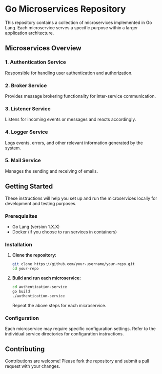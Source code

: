 # Go Microservices Repository

This repository contains a collection of microservices implemented in Go Lang. Each microservice serves a specific purpose within a larger application architecture.

## Microservices Overview

### 1. Authentication Service
Responsible for handling user authentication and authorization.

### 2. Broker Service
Provides message brokering functionality for inter-service communication.

### 3. Listener Service
Listens for incoming events or messages and reacts accordingly.

### 4. Logger Service
Logs events, errors, and other relevant information generated by the system.

### 5. Mail Service
Manages the sending and receiving of emails.

## Getting Started

These instructions will help you set up and run the microservices locally for development and testing purposes.

### Prerequisites

- Go Lang (version 1.X.X)
- Docker (if you choose to run services in containers)

### Installation

1. **Clone the repository:**

    ```bash
    git clone https://github.com/your-username/your-repo.git
    cd your-repo
    ```

2. **Build and run each microservice:**

    ```bash
    cd authentication-service
    go build
    ./authentication-service
    ```

    Repeat the above steps for each microservice.

### Configuration

Each microservice may require specific configuration settings. Refer to the individual service directories for configuration instructions.


## Contributing

Contributions are welcome! Please fork the repository and submit a pull request with your changes.

